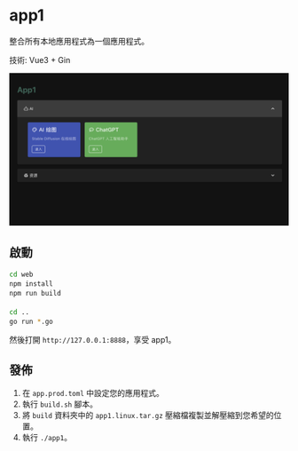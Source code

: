 # app1

整合所有本地應用程式為一個應用程式。

技術: Vue3 + Gin

![Preivew](https://raw.githubusercontent.com/tsunhua/app1/main/preview.png)

## 啟動

```bash
cd web
npm install
npm run build

cd ..
go run *.go
```

然後打開 `http://127.0.0.1:8888`，享受 app1。

## 發佈

1. 在 `app.prod.toml` 中設定您的應用程式。
2. 執行 `build.sh` 腳本。
3. 將 `build` 資料夾中的 `app1.linux.tar.gz` 壓縮檔複製並解壓縮到您希望的位置。
4. 執行 `./app1`。
